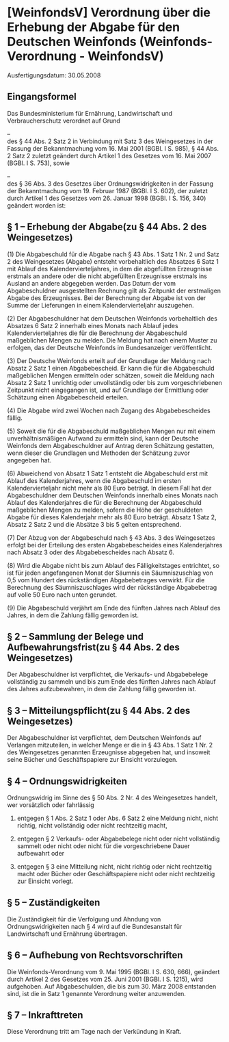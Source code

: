 # [WeinfondsV] Verordnung über die Erhebung der Abgabe für den Deutschen Weinfonds  (Weinfonds-Verordnung - WeinfondsV)

Ausfertigungsdatum: 30.05.2008

 

## Eingangsformel

Das Bundesministerium für Ernährung, Landwirtschaft und Verbraucherschutz verordnet auf Grund

–  
des § 44 Abs. 2 Satz 2 in Verbindung mit Satz 3 des Weingesetzes in der Fassung der Bekanntmachung vom 16. Mai 2001 (BGBl. I S. 985), § 44 Abs. 2 Satz 2 zuletzt geändert durch Artikel 1 des Gesetzes vom 16. Mai 2007 (BGBl. I S. 753), sowie

–  
des § 36 Abs. 3 des Gesetzes über Ordnungswidrigkeiten in der Fassung der Bekanntmachung vom 19. Februar 1987 (BGBl. I S. 602), der zuletzt durch Artikel 1 des Gesetzes vom 26. Januar 1998 (BGBl. I S. 156, 340) geändert worden ist:


## § 1 – Erhebung der Abgabe(zu § 44 Abs. 2 des Weingesetzes)

(1) Die Abgabeschuld für die Abgabe nach § 43 Abs. 1 Satz 1 Nr. 2 und Satz 2 des Weingesetzes (Abgabe) entsteht vorbehaltlich des Absatzes 6 Satz 1 mit Ablauf des Kalendervierteljahres, in dem die abgefüllten Erzeugnisse erstmals an andere oder die nicht abgefüllten Erzeugnisse erstmals ins Ausland an andere abgegeben werden. Das Datum der vom Abgabeschuldner ausgestellten Rechnung gilt als Zeitpunkt der erstmaligen Abgabe des Erzeugnisses. Bei der Berechnung der Abgabe ist von der Summe der Lieferungen in einem Kalendervierteljahr auszugehen.

(2) Der Abgabeschuldner hat dem Deutschen Weinfonds vorbehaltlich des Absatzes 6 Satz 2 innerhalb eines Monats nach Ablauf jedes Kalendervierteljahres die für die Berechnung der Abgabeschuld maßgeblichen Mengen zu melden. Die Meldung hat nach einem Muster zu erfolgen, das der Deutsche Weinfonds im Bundesanzeiger veröffentlicht.

(3) Der Deutsche Weinfonds erteilt auf der Grundlage der Meldung nach Absatz 2 Satz 1 einen Abgabebescheid. Er kann die für die Abgabeschuld maßgeblichen Mengen ermitteln oder schätzen, soweit die Meldung nach Absatz 2 Satz 1 unrichtig oder unvollständig oder bis zum vorgeschriebenen Zeitpunkt nicht eingegangen ist, und auf Grundlage der Ermittlung oder Schätzung einen Abgabebescheid erteilen.

(4) Die Abgabe wird zwei Wochen nach Zugang des Abgabebescheides fällig.

(5) Soweit die für die Abgabeschuld maßgeblichen Mengen nur mit einem unverhältnismäßigen Aufwand zu ermitteln sind, kann der Deutsche Weinfonds dem Abgabeschuldner auf Antrag deren Schätzung gestatten, wenn dieser die Grundlagen und Methoden der Schätzung zuvor angegeben hat.

(6) Abweichend von Absatz 1 Satz 1 entsteht die Abgabeschuld erst mit Ablauf des Kalenderjahres, wenn die Abgabeschuld im ersten Kalendervierteljahr nicht mehr als 80 Euro beträgt. In diesem Fall hat der Abgabeschuldner dem Deutschen Weinfonds innerhalb eines Monats nach Ablauf des Kalenderjahres die für die Berechnung der Abgabeschuld maßgeblichen Mengen zu melden, sofern die Höhe der geschuldeten Abgabe für dieses Kalenderjahr mehr als 80 Euro beträgt. Absatz 1 Satz 2, Absatz 2 Satz 2 und die Absätze 3 bis 5 gelten entsprechend.

(7) Der Abzug von der Abgabeschuld nach § 43 Abs. 3 des Weingesetzes erfolgt bei der Erteilung des ersten Abgabebescheides eines Kalenderjahres nach Absatz 3 oder des Abgabebescheides nach Absatz 6.

(8) Wird die Abgabe nicht bis zum Ablauf des Fälligkeitstages entrichtet, so ist für jeden angefangenen Monat der Säumnis ein Säumniszuschlag von 0,5 vom Hundert des rückständigen Abgabebetrages verwirkt. Für die Berechnung des Säumniszuschlages wird der rückständige Abgabebetrag auf volle 50 Euro nach unten gerundet.

(9) Die Abgabeschuld verjährt am Ende des fünften Jahres nach Ablauf des Jahres, in dem die Zahlung fällig geworden ist.


## § 2 – Sammlung der Belege und Aufbewahrungsfrist(zu § 44 Abs. 2 des Weingesetzes)

Der Abgabeschuldner ist verpflichtet, die Verkaufs- und Abgabebelege vollständig zu sammeln und bis zum Ende des fünften Jahres nach Ablauf des Jahres aufzubewahren, in dem die Zahlung fällig geworden ist.


## § 3 – Mitteilungspflicht(zu § 44 Abs. 2 des Weingesetzes)

Der Abgabeschuldner ist verpflichtet, dem Deutschen Weinfonds auf Verlangen mitzuteilen, in welcher Menge er die in § 43 Abs. 1 Satz 1 Nr. 2 des Weingesetzes genannten Erzeugnisse abgegeben hat, und insoweit seine Bücher und Geschäftspapiere zur Einsicht vorzulegen.


## § 4 – Ordnungswidrigkeiten

Ordnungswidrig im Sinne des § 50 Abs. 2 Nr. 4 des Weingesetzes handelt, wer vorsätzlich oder fahrlässig

1. entgegen § 1 Abs. 2 Satz 1 oder Abs. 6 Satz 2 eine Meldung nicht, nicht richtig, nicht vollständig oder nicht rechtzeitig macht,

2. entgegen § 2 Verkaufs- oder Abgabebelege nicht oder nicht vollständig sammelt oder nicht oder nicht für die vorgeschriebene Dauer aufbewahrt oder

3. entgegen § 3 eine Mitteilung nicht, nicht richtig oder nicht rechtzeitig macht oder Bücher oder Geschäftspapiere nicht oder nicht rechtzeitig zur Einsicht vorlegt.


## § 5 – Zuständigkeiten

Die Zuständigkeit für die Verfolgung und Ahndung von Ordnungswidrigkeiten nach § 4 wird auf die Bundesanstalt für Landwirtschaft und Ernährung übertragen.


## § 6 – Aufhebung von Rechtsvorschriften

Die Weinfonds-Verordnung vom 9. Mai 1995 (BGBl. I S. 630, 666), geändert durch Artikel 2 des Gesetzes vom 25. Juni 2001 (BGBl. I S. 1215), wird aufgehoben. Auf Abgabeschulden, die bis zum 30. März 2008 entstanden sind, ist die in Satz 1 genannte Verordnung weiter anzuwenden.


## § 7 – Inkrafttreten

Diese Verordnung tritt am Tage nach der Verkündung in Kraft.
